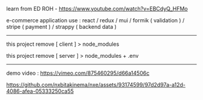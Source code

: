 learn from ED ROH - https://www.youtube.com/watch?v=EBCdyQ_HFMo

e-commerce application use : react / redux / mui / formik ( validation ) / stripe ( payment ) / strappy ( backend data )

---

this project remove [ client ] > node_modules

this project remove [ server ] > node_modules + .env

---

demo video : https://vimeo.com/875460295/d66a14506c

https://github.com/nxbitakinema/nxe/assets/93174599/97d2d97a-a12d-4086-afea-05333250ca55

